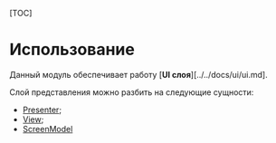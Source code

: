 [TOC]

# Использование

Данный модуль обеспечивает работу [**UI слоя**][../../docs/ui/ui.md].

Слой представления можно разбить на следующие сущности:
* [Presenter](presenter.md);
* [View](view.md);
* [ScreenModel](screen_model.md)


